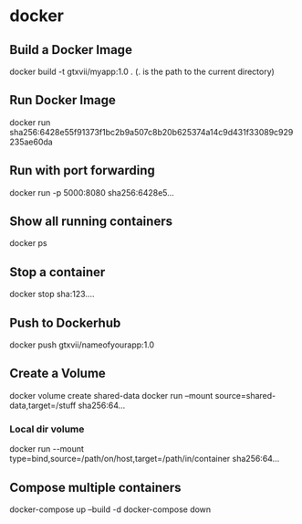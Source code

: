 # docker

## Build a Docker Image
docker build -t gtxvii/myapp:1.0 . (. is the path to the current directory)

## Run Docker Image
docker run sha256:6428e55f91373f1bc2b9a507c8b20b625374a14c9d431f33089c929235ae60da

## Run with port forwarding
docker run -p 5000:8080 sha256:6428e5…

## Show all running containers
docker ps

## Stop a container
docker stop sha:123....

## Push to Dockerhub
docker push gtxvii/nameofyourapp:1.0

## Create a Volume
docker volume create shared-data
docker run –mount source=shared-data,target=/stuff  sha256:64…

### Local dir volume
docker run --mount type=bind,source=/path/on/host,target=/path/in/container sha256:64…

## Compose multiple containers
docker-compose up –build -d
docker-compose down
